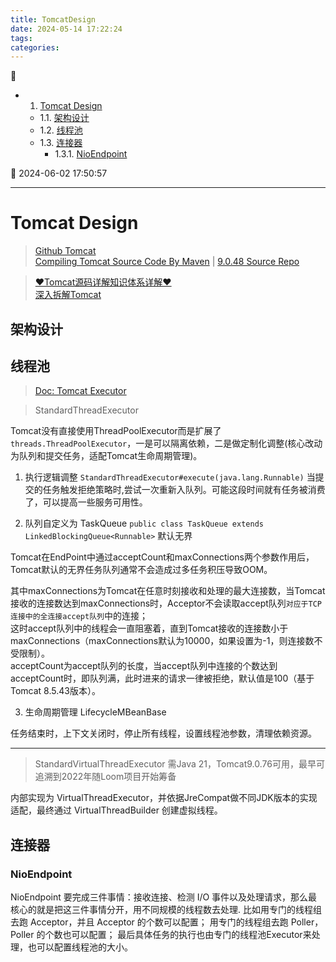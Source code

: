 ```yaml
---
title: TomcatDesign
date: 2024-05-14 17:22:24
tags: 
categories: 
---
```


💠

- 1. [Tomcat Design](#tomcat-design)
    - 1.1. [架构设计](#架构设计)
    - 1.2. [线程池](#线程池)
    - 1.3. [连接器](#连接器)
        - 1.3.1. [NioEndpoint](#nioendpoint)

💠 2024-06-02 17:50:57
****************************************
# Tomcat Design
> [Github Tomcat](https://github.com/apache/tomcat)  
> [Compiling Tomcat Source Code By Maven](https://programmer.group/tomcat-source-analysis-i-compiling-tomcat-source-code.html) | [9.0.48 Source Repo](https://gitee.com/gin9/tomcat9-source)

> [♥Tomcat源码详解知识体系详解♥](https://pdai.tech/md/framework/tomcat/tomcat-overview.html)  
> [深入拆解Tomcat](https://time.geekbang.org/column/intro/100027701?tab=catalog)  

## 架构设计


## 线程池
> [Doc: Tomcat Executor](https://tomcat.apache.org/tomcat-9.0-doc/config/executor.html)

> StandardThreadExecutor

Tomcat没有直接使用ThreadPoolExecutor而是扩展了 `threads.ThreadPoolExecutor`，一是可以隔离依赖，二是做定制化调整(核心改动为队列和提交任务，适配Tomcat生命周期管理)。

1. 执行逻辑调整 `StandardThreadExecutor#execute(java.lang.Runnable)` 当提交的任务触发拒绝策略时,尝试一次重新入队列。可能这段时间就有任务被消费了，可以提高一些服务可用性。

2. 队列自定义为 TaskQueue `public class TaskQueue extends LinkedBlockingQueue<Runnable>` 默认无界

Tomcat在EndPoint中通过acceptCount和maxConnections两个参数作用后，Tomcat默认的无界任务队列通常不会造成过多任务积压导致OOM。

其中maxConnections为Tomcat在任意时刻接收和处理的最大连接数，当Tomcat接收的连接数达到maxConnections时，Acceptor不会读取accept队列`对应于TCP连接中的全连接accept队列`中的连接；  
这时accept队列中的线程会一直阻塞着，直到Tomcat接收的连接数小于maxConnections（maxConnections默认为10000，如果设置为-1，则连接数不受限制）。  
acceptCount为accept队列的长度，当accept队列中连接的个数达到acceptCount时，即队列满，此时进来的请求一律被拒绝，默认值是100（基于Tomcat 8.5.43版本）。  

3. 生命周期管理 LifecycleMBeanBase 

任务结束时，上下文关闭时，停止所有线程，设置线程池参数，清理依赖资源。

************************

> StandardVirtualThreadExecutor 需Java 21，Tomcat9.0.76可用，最早可追溯到2022年随Loom项目开始筹备

内部实现为 VirtualThreadExecutor，并依据JreCompat做不同JDK版本的实现适配，最终通过 VirtualThreadBuilder 创建虚拟线程。


## 连接器
### NioEndpoint
NioEndpoint 要完成三件事情：接收连接、检测 I/O 事件以及处理请求，那么最核心的就是把这三件事情分开，用不同规模的线程数去处理.
比如用专门的线程组去跑 Acceptor，并且 Acceptor 的个数可以配置；
用专门的线程组去跑 Poller，Poller 的个数也可以配置；
最后具体任务的执行也由专门的线程池Executor来处理，也可以配置线程池的大小。
